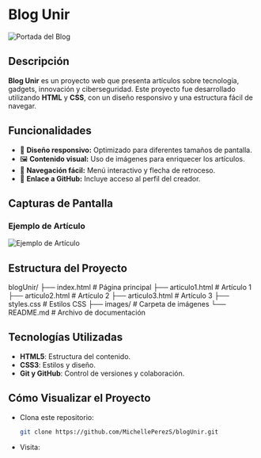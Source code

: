 # Blog Unir

![Portada del Blog](./images/portada.png)

## Descripción

**Blog Unir** es un proyecto web que presenta artículos sobre tecnología, gadgets, innovación y ciberseguridad. Este proyecto fue desarrollado utilizando **HTML** y **CSS**, con un diseño responsivo y una estructura fácil de navegar.

## Funcionalidades

- 🌟 **Diseño responsivo:** Optimizado para diferentes tamaños de pantalla.
- 🖼️ **Contenido visual:** Uso de imágenes para enriquecer los artículos.
- 🧭 **Navegación fácil:** Menú interactivo y flecha de retroceso.
- 🔗 **Enlace a GitHub:** Incluye acceso al perfil del creador.

## Capturas de Pantalla
### Ejemplo de Artículo
![Ejemplo de Artículo](./images/articulo.png)

## Estructura del Proyecto
blogUnir/
├── index.html         # Página principal
├── articulo1.html     # Artículo 1
├── articulo2.html     # Artículo 2
├── articulo3.html     # Artículo 3
├── styles.css         # Estilos CSS
├── images/            # Carpeta de imágenes
└── README.md          # Archivo de documentación

## Tecnologías Utilizadas

- **HTML5**: Estructura del contenido.
- **CSS3**: Estilos y diseño.
- **Git y GitHub**: Control de versiones y colaboración.

## Cómo Visualizar el Proyecto

- Clona este repositorio:
   ```bash
   git clone https://github.com/MichellePerezS/blogUnir.git

- Visita:
   ```bash
   

